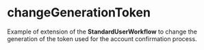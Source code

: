# changeGenerationToken

Example of extension of the **StandardUserWorkflow** to change the generation of the token used for the account confirmation process.